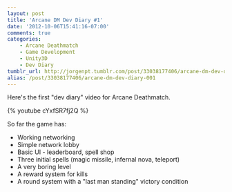 ```yaml
---
layout: post
title: 'Arcane DM Dev Diary #1'
date: '2012-10-06T15:41:16-07:00'
comments: true
categories:
    - Arcane Deathmatch
    - Game Development
    - Unity3D
    - Dev Diary
tumblr_url: http://jorgenpt.tumblr.com/post/33038177406/arcane-dm-dev-diary-001
alias: /post/33038177406/arcane-dm-dev-diary-001
---
```


Here's the first "dev diary" video for Arcane Deathmatch.

{% youtube cYxfSR7fj2Q %}

So far the game has:

* Working networking
* Simple network lobby
* Basic UI - leaderboard, spell shop
* Three initial spells (magic missile, infernal nova, teleport)
* A very boring level
* A reward system for kills
* A round system with a "last man standing" victory condition

